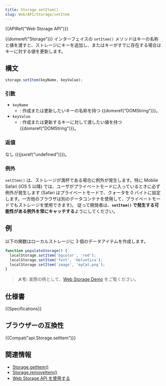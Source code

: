 ```yaml
---
title: Storage.setItem()
slug: Web/API/Storage/setItem
---
```


{{APIRef("Web Storage API")}}

{{domxref("Storage")}} インターフェイスの `setItem()` メソッドはキーの名称と値を渡すと、ストレージにキーを追加し、またはキーがすでに存在する場合はキーに対する値を更新します。

## 構文

```js
storage.setItem(keyName, keyValue);
```

### 引数

- `keyName`
  - : 作成または更新したいキーの名称を持つ {{domxref("DOMString")}}。
- `keyValue`
  - : 作成または更新するキーに対して渡したい値を持つ {{domxref("DOMString")}}。

### 返値

なし ({{jsxref("undefined")}})。

### 例外

`setItem()` は、ストレージが満杯である場合に例外が発生します。特に Mobile Safari (iOS 5 以降) では、ユーザがプライベートモードに入っているときに必ず例外が発生します (Safari はプライベートモードで、クォータを 0 バイトに設定します。一方他のブラウザは別のデータコンテナを使用して、プライベートモードでもストレージを使用できます)。
従って開発者は、**`setItem()` で発生する可能性がある例外を常にキャッチする**ようにしてください。

## 例

以下の関数はローカルストレージに 3 個のデータアイテムを作成します。

```js
function populateStorage() {
  localStorage.setItem('bgcolor', 'red');
  localStorage.setItem('font', 'Helvetica');
  localStorage.setItem('image', 'myCat.png');
}
```

> **メモ:** 実際の例として、[Web Storage Demo](https://mdn.github.io/dom-examples/web-storage/) をご覧ください。

## 仕様書

{{Specifications}}

## ブラウザーの互換性

{{Compat("api.Storage.setItem")}}

## 関連情報

- [Storage.getItem()](/ja/docs/Web/API/Storage/getItem)
- [Storage.removeItem()](/ja/docs/Web/API/Storage/removeItem)
- [Web Storage API を使用する](/ja/docs/Web/API/Web_Storage_API/Using_the_Web_Storage_API)
